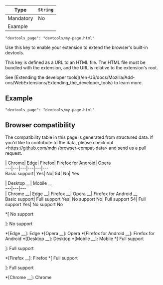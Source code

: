 Type | `String`  
---|---  
Mandatory | No  
Example |

    
    
    "devtools_page": "devtools/my-page.html"  
  
Use this key to enable your extension to extend the browser's built-in
devtools.

This key is defined as a URL to an HTML file. The HTML file must be bundled
with the extension, and the URL is relative to the extension's root.

See [Extending the developer tools](/en-US/docs/Mozilla/Add-
ons/WebExtensions/Extending_the_developer_tools) to learn more.

## Example

    
    
    "devtools_page": "devtools/my-page.html"

## Browser compatibility

The compatibility table in this page is generated from structured data. If
you'd like to contribute to the data, please check out <https://github.com/mdn
/browser-compat-data> and send us a pull request.

| Chrome| Edge| Firefox| Firefox for Android| Opera  
---|---|---|---|---|---  
Basic support|  Yes|  No| 54|  No|  Yes  
  
| Desktop __| Mobile __  
---|---|---  
| Chrome __| Edge __| Firefox __| Opera __| Firefox for Android __  
Basic support|  Full support Yes|  No support No|  Full support 54|  Full
support Yes|  No support No

  *[
No support

]: No support

  *[Edge __]: Edge
  *[Opera __]: Opera
  *[Firefox for Android __]: Firefox for Android
  *[Desktop __]: Desktop
  *[Mobile __]: Mobile
  *[
 Full support

]: Full support

  *[Firefox __]: Firefox
  *[
Full support

]: Full support

  *[Chrome __]: Chrome

